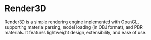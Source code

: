 # Render3D
Render3D is a simple rendering engine implemented with OpenGL, supporting material parsing, model loading (in OBJ format), and PBR materials. It features lightweight design, extensibility, and ease of use.